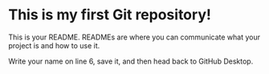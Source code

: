 # This is my first Git repository!

This is your README. READMEs are where you can communicate what your project is and how to use it.

Write your name on line 6, save it, and then head back to GitHub Desktop.
